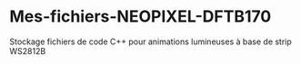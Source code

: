 # Mes-fichiers-NEOPIXEL-DFTB170
Stockage fichiers de code C++ pour animations lumineuses à base de strip WS2812B
